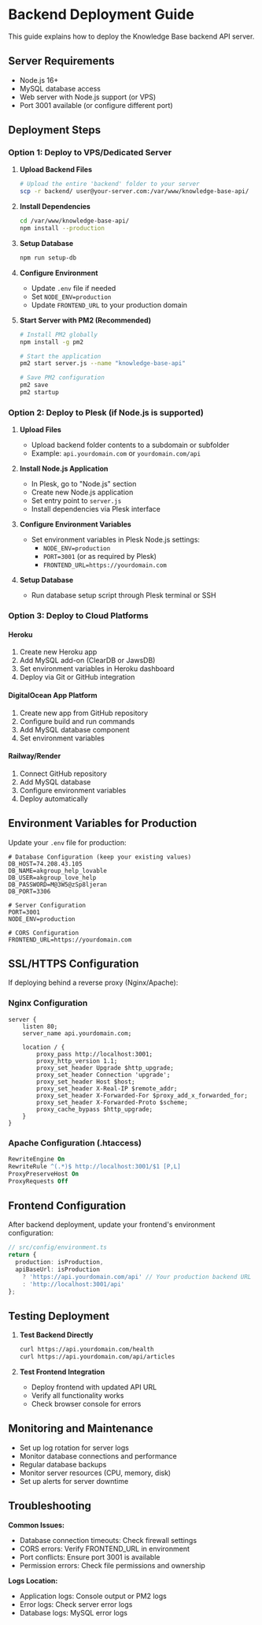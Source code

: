 
# Backend Deployment Guide

This guide explains how to deploy the Knowledge Base backend API server.

## Server Requirements

- Node.js 16+ 
- MySQL database access
- Web server with Node.js support (or VPS)
- Port 3001 available (or configure different port)

## Deployment Steps

### Option 1: Deploy to VPS/Dedicated Server

1. **Upload Backend Files**
   ```bash
   # Upload the entire 'backend' folder to your server
   scp -r backend/ user@your-server.com:/var/www/knowledge-base-api/
   ```

2. **Install Dependencies**
   ```bash
   cd /var/www/knowledge-base-api/
   npm install --production
   ```

3. **Setup Database**
   ```bash
   npm run setup-db
   ```

4. **Configure Environment**
   - Update `.env` file if needed
   - Set `NODE_ENV=production`
   - Update `FRONTEND_URL` to your production domain

5. **Start Server with PM2 (Recommended)**
   ```bash
   # Install PM2 globally
   npm install -g pm2
   
   # Start the application
   pm2 start server.js --name "knowledge-base-api"
   
   # Save PM2 configuration
   pm2 save
   pm2 startup
   ```

### Option 2: Deploy to Plesk (if Node.js is supported)

1. **Upload Files**
   - Upload backend folder contents to a subdomain or subfolder
   - Example: `api.yourdomain.com` or `yourdomain.com/api`

2. **Install Node.js Application**
   - In Plesk, go to "Node.js" section
   - Create new Node.js application
   - Set entry point to `server.js`
   - Install dependencies via Plesk interface

3. **Configure Environment Variables**
   - Set environment variables in Plesk Node.js settings:
     - `NODE_ENV=production`
     - `PORT=3001` (or as required by Plesk)
     - `FRONTEND_URL=https://yourdomain.com`

4. **Setup Database**
   - Run database setup script through Plesk terminal or SSH

### Option 3: Deploy to Cloud Platforms

#### Heroku
1. Create new Heroku app
2. Add MySQL add-on (ClearDB or JawsDB)
3. Set environment variables in Heroku dashboard
4. Deploy via Git or GitHub integration

#### DigitalOcean App Platform
1. Create new app from GitHub repository
2. Configure build and run commands
3. Add MySQL database component
4. Set environment variables

#### Railway/Render
1. Connect GitHub repository
2. Add MySQL database
3. Configure environment variables
4. Deploy automatically

## Environment Variables for Production

Update your `.env` file for production:

```env
# Database Configuration (keep your existing values)
DB_HOST=74.208.43.105
DB_NAME=akgroup_help_lovable
DB_USER=akgroup_love_help
DB_PASSWORD=M@3W5@zSp8ljeran
DB_PORT=3306

# Server Configuration
PORT=3001
NODE_ENV=production

# CORS Configuration
FRONTEND_URL=https://yourdomain.com
```

## SSL/HTTPS Configuration

If deploying behind a reverse proxy (Nginx/Apache):

### Nginx Configuration
```nginx
server {
    listen 80;
    server_name api.yourdomain.com;

    location / {
        proxy_pass http://localhost:3001;
        proxy_http_version 1.1;
        proxy_set_header Upgrade $http_upgrade;
        proxy_set_header Connection 'upgrade';
        proxy_set_header Host $host;
        proxy_set_header X-Real-IP $remote_addr;
        proxy_set_header X-Forwarded-For $proxy_add_x_forwarded_for;
        proxy_set_header X-Forwarded-Proto $scheme;
        proxy_cache_bypass $http_upgrade;
    }
}
```

### Apache Configuration (.htaccess)
```apache
RewriteEngine On
RewriteRule ^(.*)$ http://localhost:3001/$1 [P,L]
ProxyPreserveHost On
ProxyRequests Off
```

## Frontend Configuration

After backend deployment, update your frontend's environment configuration:

```typescript
// src/config/environment.ts
return {
  production: isProduction,
  apiBaseUrl: isProduction 
    ? 'https://api.yourdomain.com/api' // Your production backend URL
    : 'http://localhost:3001/api'
};
```

## Testing Deployment

1. **Test Backend Directly**
   ```bash
   curl https://api.yourdomain.com/health
   curl https://api.yourdomain.com/api/articles
   ```

2. **Test Frontend Integration**
   - Deploy frontend with updated API URL
   - Verify all functionality works
   - Check browser console for errors

## Monitoring and Maintenance

- Set up log rotation for server logs
- Monitor database connections and performance
- Regular database backups
- Monitor server resources (CPU, memory, disk)
- Set up alerts for server downtime

## Troubleshooting

**Common Issues:**
- Database connection timeouts: Check firewall settings
- CORS errors: Verify FRONTEND_URL in environment
- Port conflicts: Ensure port 3001 is available
- Permission errors: Check file permissions and ownership

**Logs Location:**
- Application logs: Console output or PM2 logs
- Error logs: Check server error logs
- Database logs: MySQL error logs
